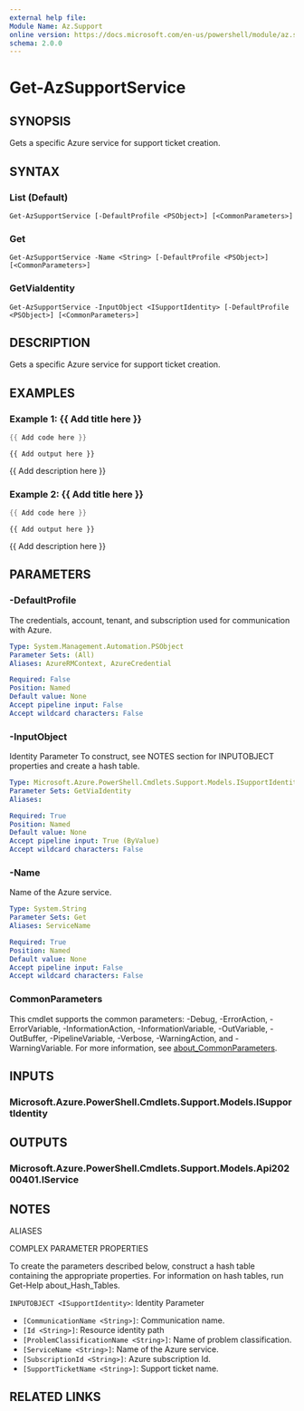 ```yaml
---
external help file:
Module Name: Az.Support
online version: https://docs.microsoft.com/en-us/powershell/module/az.support/get-azsupportservice
schema: 2.0.0
---
```


# Get-AzSupportService

## SYNOPSIS
Gets a specific Azure service for support ticket creation.

## SYNTAX

### List (Default)
```
Get-AzSupportService [-DefaultProfile <PSObject>] [<CommonParameters>]
```

### Get
```
Get-AzSupportService -Name <String> [-DefaultProfile <PSObject>] [<CommonParameters>]
```

### GetViaIdentity
```
Get-AzSupportService -InputObject <ISupportIdentity> [-DefaultProfile <PSObject>] [<CommonParameters>]
```

## DESCRIPTION
Gets a specific Azure service for support ticket creation.

## EXAMPLES

### Example 1: {{ Add title here }}
```powershell
{{ Add code here }}
```

```output
{{ Add output here }}
```

{{ Add description here }}

### Example 2: {{ Add title here }}
```powershell
{{ Add code here }}
```

```output
{{ Add output here }}
```

{{ Add description here }}

## PARAMETERS

### -DefaultProfile
The credentials, account, tenant, and subscription used for communication with Azure.

```yaml
Type: System.Management.Automation.PSObject
Parameter Sets: (All)
Aliases: AzureRMContext, AzureCredential

Required: False
Position: Named
Default value: None
Accept pipeline input: False
Accept wildcard characters: False
```

### -InputObject
Identity Parameter
To construct, see NOTES section for INPUTOBJECT properties and create a hash table.

```yaml
Type: Microsoft.Azure.PowerShell.Cmdlets.Support.Models.ISupportIdentity
Parameter Sets: GetViaIdentity
Aliases:

Required: True
Position: Named
Default value: None
Accept pipeline input: True (ByValue)
Accept wildcard characters: False
```

### -Name
Name of the Azure service.

```yaml
Type: System.String
Parameter Sets: Get
Aliases: ServiceName

Required: True
Position: Named
Default value: None
Accept pipeline input: False
Accept wildcard characters: False
```

### CommonParameters
This cmdlet supports the common parameters: -Debug, -ErrorAction, -ErrorVariable, -InformationAction, -InformationVariable, -OutVariable, -OutBuffer, -PipelineVariable, -Verbose, -WarningAction, and -WarningVariable. For more information, see [about_CommonParameters](http://go.microsoft.com/fwlink/?LinkID=113216).

## INPUTS

### Microsoft.Azure.PowerShell.Cmdlets.Support.Models.ISupportIdentity

## OUTPUTS

### Microsoft.Azure.PowerShell.Cmdlets.Support.Models.Api20200401.IService

## NOTES

ALIASES

COMPLEX PARAMETER PROPERTIES

To create the parameters described below, construct a hash table containing the appropriate properties. For information on hash tables, run Get-Help about_Hash_Tables.


`INPUTOBJECT <ISupportIdentity>`: Identity Parameter
  - `[CommunicationName <String>]`: Communication name.
  - `[Id <String>]`: Resource identity path
  - `[ProblemClassificationName <String>]`: Name of problem classification.
  - `[ServiceName <String>]`: Name of the Azure service.
  - `[SubscriptionId <String>]`: Azure subscription Id.
  - `[SupportTicketName <String>]`: Support ticket name.

## RELATED LINKS


